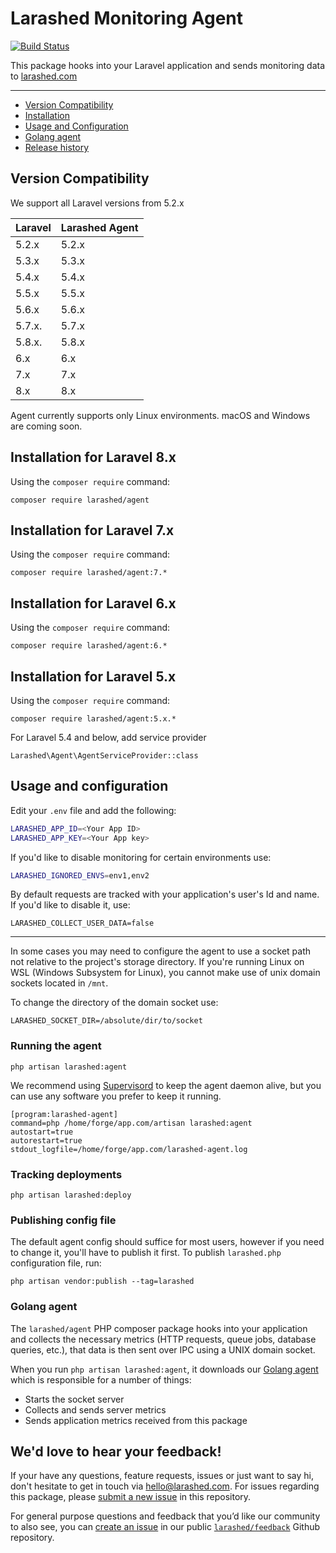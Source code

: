 Larashed Monitoring Agent
==============

[![Build Status](https://travis-ci.com/larashed/agent.svg?branch=master)](https://travis-ci.com/larashed/agent)

This package hooks into your Laravel application and sends monitoring data to [larashed.com](https://larashed.com/)

---
* [Version Compatibility](#version-compatibility)
* [Installation](#user-content-installation-for-laravel-6x)
* [Usage and Configuration](#usage-and-configuration)
* [Golang agent](#golang-server-agent)
* [Release history](https://github.com/larashed/agent/releases)

## Version Compatibility

We support all Laravel versions from 5.2.x

 Laravel  | Larashed Agent
:---------|:----------
 5.2.x    | 5.2.x
 5.3.x    | 5.3.x
 5.4.x    | 5.4.x
 5.5.x    | 5.5.x
 5.6.x    | 5.6.x
 5.7.x.   | 5.7.x
 5.8.x.   | 5.8.x
 6.x      | 6.x
 7.x      | 7.x
 8.x      | 8.x

Agent currently supports only Linux environments. macOS and Windows are coming soon.

## Installation for Laravel 8.x

Using the `composer require` command:

```
composer require larashed/agent
```

## Installation for Laravel 7.x

Using the `composer require` command:

```
composer require larashed/agent:7.*
```

## Installation for Laravel 6.x

Using the `composer require` command:

```
composer require larashed/agent:6.*
```

## Installation for Laravel 5.x

Using the `composer require` command:

```
composer require larashed/agent:5.x.*
```

For Laravel 5.4 and below, add service provider

```
Larashed\Agent\AgentServiceProvider::class
```

## Usage and configuration

Edit your `.env` file and add the following:
```bash
LARASHED_APP_ID=<Your App ID>
LARASHED_APP_KEY=<Your App key>
```

If you'd like to disable monitoring for certain environments use:
```bash
LARASHED_IGNORED_ENVS=env1,env2
```

By default requests are tracked with your application's user's Id and name. If you'd like to disable it, use:
```
LARASHED_COLLECT_USER_DATA=false
```

----
In some cases you may need to configure the agent to use a socket path not relative to the project's storage directory.
If you're running Linux on WSL (Windows Subsystem for Linux), you cannot make use of unix domain sockets located in `/mnt`.

To change the directory of the domain socket use:
```
LARASHED_SOCKET_DIR=/absolute/dir/to/socket
```

### Running the agent

```
php artisan larashed:agent
```

We recommend using [Supervisord](http://supervisord.org/installing.html) to keep the agent daemon alive,
but you can use any software you prefer to keep it running.

```
[program:larashed-agent]
command=php /home/forge/app.com/artisan larashed:agent
autostart=true
autorestart=true
stdout_logfile=/home/forge/app.com/larashed-agent.log
```

### Tracking deployments

```
php artisan larashed:deploy
```

### Publishing config file

The default agent config should suffice for most users, however if you need to change it, you'll have to publish it first.
To publish `larashed.php` configuration file, run:
```
php artisan vendor:publish --tag=larashed
```

### Golang agent

The `larashed/agent` PHP composer package hooks into your application and collects the necessary metrics (HTTP requests, queue jobs, database queries, etc.), that data is then sent over IPC using a UNIX domain socket.
 
When you run `php artisan larashed:agent`, it downloads our [Golang agent](https://github.com/larashed/agent-go) which is responsible for a number of things:
- Starts the socket server
- Collects and sends server metrics
- Sends application metrics received from this package

## We'd love to hear your feedback!

If your have any questions, feature requests, issues or just want to say hi, don't hesitate to get in touch via <a href="mailto:hello@larashed.com">hello@larashed.com</a>.
For issues regarding this package, please [submit a new issue](https://github.com/larashed/agent/issues/new) in this repository. 

For general purpose questions and feedback that you’d like our community to also see, you can [create an issue](https://github.com/larashed/feedback/issues/new) in 
our public [`larashed/feedback`](https://github.com/larashed/feedback/issues) Github repository.
